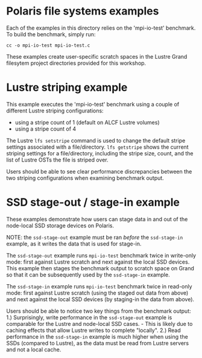 # Polaris file systems examples

Each of the examples in this directory relies on the 'mpi-io-test' benchmark. To build the benchmark, simply run:

```
cc -o mpi-io-test mpi-io-test.c
```

These examples create user-specific scratch spaces in the Lustre Grand filesytem project directories provided for this workshop.

# Lustre striping example

This example executes the 'mpi-io-test' benchmark using a couple of different Lustre striping configurations:
 - using a stripe count of 1 (default on ALCF Lustre volumes)
 - using a stripe count of 4

The Lustre `lfs setstripe` command is used to change the default stripe settings associated with a file/directory. `lfs getstripe` shows the current striping settings for a file/directory, including the stripe size, count, and the list of Lustre OSTs the file is striped over.

Users should be able to see clear performance discrepancies between the two striping configurations when examining benchmark output.

# SSD stage-out / stage-in example

These examples demonstrate how users can stage data in and out of the node-local SSD storage devices on Polaris.

NOTE: the `ssd-stage-out` example must be ran _before_ the `ssd-stage-in` example, as it writes the data that is used for stage-in.

The `ssd-stage-out` example runs `mpi-io-test` benchmark twice in write-only mode: first against Lustre scratch and next against the local SSD devices. This example then stages the benchmark output to scratch space on Grand so that it can be subsequently used by the `ssd-stage-in` example.

The `ssd-stage-in` example runs `mpi-io-test` benchmark twice in read-only mode: first against Lustre scratch (using the staged out data from above) and next against the local SSD devices (by staging-in the data from above).

Users should be able to notice two key things from the benchmark output:
  1.) Surprisingly, write performance in the `ssd-stage-out` example is comparable for the Lustre and node-local SSD cases.
      - This is likely due to caching effects that allow Lustre writes to complete "locally".
  2.) Read performance in the `ssd-stage-in` example is much higher when using the SSDs (compared to Lustre), as the data must be read from Lustre servers and not a local cache.
